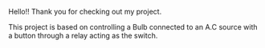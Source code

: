 Hello!! Thank you for checking out my project.

This project is based on controlling a Bulb connected to an A.C source with a button through a relay acting as the switch.
